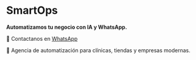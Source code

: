 # SmartOps

**Automatizamos tu negocio con IA y WhatsApp.**

📲 Contactanos en [WhatsApp](https://wa.me/506TU_NUMERO)

💼 Agencia de automatización para clínicas, tiendas y empresas modernas.

